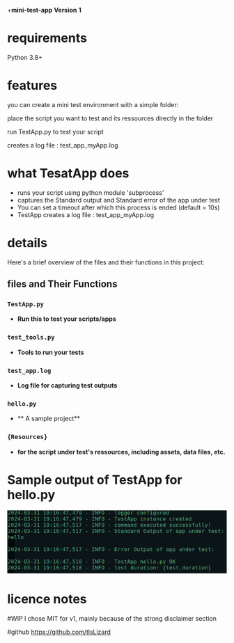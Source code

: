 +**mini-test-app**
**Version**
**1**
  
# requirements
Python 3.8+

# features

you can create a mini test environment with a simple folder:

place the script you want to test and its ressources directly in the folder

run TestApp.py to test your script 

creates a log file : test_app_myApp.log

# what TesatApp does

- runs your script using python module 'subprocess'
- captures the Standard output and Standard error  of the app under test
- You can set a timeout after which this process is ended (default = 10s)
- TestApp creates a log file : test_app_myApp.log

# details

Here's a brief overview of the files and their functions in this project:

## files and Their Functions

### `TestApp.py`
- **Run this to test your scripts/apps** 

### `test_tools.py`
- **Tools to run your tests** 

### `test_app.log`
- **Log file for capturing test outputs** 

### `hello.py`
- ** A sample project**

### `{Resources}`
- **for the script under test's ressources, including assets, data files, etc.** 

# Sample output of TestApp for hello.py
![test_app_hello.log](https://github.com/tlsLizard/mini-test-app/blob/main/test_app_hello_log_file.png "test_app_hello.log")

# licence notes
#WIP
I chose MIT for v1, mainly because of the strong disclaimer section

#github
https://github.com/tlsLizard
 
